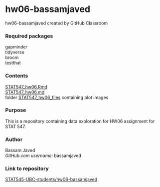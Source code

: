 # hw06-bassamjaved
hw06-bassamjaved created by GitHub Classroom

### Required packages

gapminder<br/>
tidyverse<br/>
broom<br/>
testthat

### Contents

[STAT547_hw06.Rmd](https://github.com/STAT545-UBC-students/hw06-bassamjaved/blob/master/STAT547_hw06.Rmd)<br/>
[STAT547_hw06.md](https://github.com/STAT545-UBC-students/hw06-bassamjaved/blob/master/STAT547_hw06.md)<br/>
folder [STAT547_hw06_files](https://github.com/STAT545-UBC-students/hw06-bassamjaved/tree/master/STAT547_hw06_files/figure-gfm) containing plot images

### Purpose

This is a repository containing data exploration for HW06 assignment for STAT 547.

### Author

Bassam Javed<br/>
_GitHub.com username\:_ bassamjaved

### Link to repository

[STAT545-UBC-students/hw06-bassamjaved](https://github.com/STAT545-UBC-students/hw06-bassamjaved)
